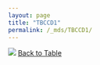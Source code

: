 ```yaml
---
layout: page
title: "TBCCD1"
permalink: /_mds/TBCCD1/
---
```


![](../../alns_9.28.22/aln_5HSAA107388_0.987.png?raw=true
)
[Back to Table](../../display)
